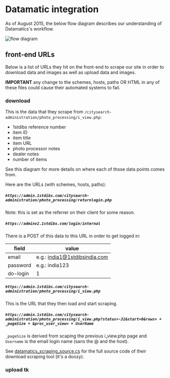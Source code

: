 # Datamatic integration

As of August 2015, the below flow diagram describes our understanding of Datamatics's workflow.

![flow diagram][flow-diagram]

## front-end URLs

Below is a list of URLs they hit on the front-end to scrape our site in order to download data and images as well as upload data and images.

**IMPORTANT** any change to the schemes, hosts, paths OR HTML in any of these files could cause their automated systems to fail.

### download

This is the data that they scrape from `/citysearch-administration/photo_processing/i_view.php`:
* 1stdibs reference number
* item ID
* item title
* item URL
* photo processor notes
* dealer notes
* number of items

See this diagram for more details on where each of those data points comes from.

Here are the URLs (with schemes, hosts, paths):

##### `https://admin.1stdibs.com/citysearch-administration/photo_processing/returnlogin.php`

Note: this is set as the referrer on their client for some reason.

##### `https://adminv2.1stdibs.com/login/internal`

There is a POST of this data to this URL in order to get logged in:

| field    | value                         |
|----------|-------------------------------|
| email    | e.g.: india1@1stdibsindia.com |
| password | e.g.: india123                |
| do-login | 1                             |

##### `https://admin.1stdibs.com/citysearch-administration/photo_processing/i_view.php`

This is the URL that they then load and start scraping.

##### `https://admin.1stdibs.com/citysearch-administration/photo_processing/i_view.php?status=-32&start=0&rows= + _pageSize + &proc_user_view= + UserName`

`_pageSize` is derived from scaping the previous i_view.php page and `Username` is the email login name (sans the @ and the host).

See [datamatics_scraping_source.cs](datamatics_scraping_source.cs) for the full source code of their download scraping tool (it's a doozy).

### upload tk




[flow-diagram]: https://github.com/1stdibs/necrodibsicon/blob/master/general/datamatics/datamatics-flow.jpg?raw=true "datamatics flow"
